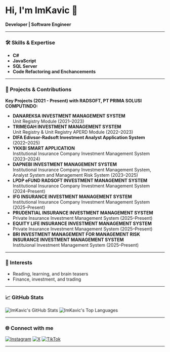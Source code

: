 # Hi, I'm ImKavic 👋

**Developer | Software Engineer**

---

### 🛠️ Skills & Expertise
- **C#**
- **JavaScript**
- **SQL Server**
- **Code Refactoring and Enchancements**
  
---

### 🚀 Projects & Contributions
**Key Projects (2021 - Present) with RADSOFT, PT PRIMA SOLUSI COMPUTINDO:**
- **DANAREKSA INVESTMENT MANAGEMENT SYSTEM**  
  Unit Registry Module (2021–2023)
- **TRIMEGAH INVESTMENT MANAGEMENT SYSTEM**  
  Unit Registry & Unit Registry APERD Module (2022–2023)
- **DIFA Edivsor-Radsoft Investment Analyst Application System**  
  (2022–2025)
- **YKKBI SMART APPLICATION**  
  Institutional Insurance Company Investment Management System (2023–2024)
- **DAPNEBI INVESTMENT MANAGEMENT SYSTEM**  
  Institutional Insurance Company Investment Management System, Analyst System and Management Risk System (2023–2025)
- **LPDP eFUND RADSOFT INVESTMENT MANAGEMENT SYSTEM**  
  Institutional Insurance Company Investment Management System (2024–Present)
- **IFG INSURANCE INVESTMENT MANAGEMENT SYSTEM**  
  Institutional Insurance Company Investment Management System (2025–Present)
- **PRUDENTIAL INSURANCE INVESTMENT MANAGEMENT SYSTEM**  
  Private Insurance Investment Management System (2025–Present)
- **EQUITY LIFE INSURANCE INVESTMENT MANAGEMENT SYSTEM**  
  Private Insurance Investment Management System (2025–Present)
- **BRI INVESTMENT MANAGEMENT FOR MANAGEMENT RISK INSURANCE INVESTMENT MANAGEMENT SYSTEM**  
  Instituional Investment Management System (2025–Present)

---

### 👀 Interests
- Reading, learning, and brain teasers
- Finance, investment, and trading

---

### 📈 GitHub Stats

![ImKavic's GitHub Stats](https://github-readme-stats.vercel.app/api?username=ImKavic&show_icons=true&theme=default)
![ImKavic's Top Languages](https://github-readme-stats.vercel.app/api/top-langs/?username=ImKavic&layout=compact&theme=default)

---

### 🌐 Connect with me

[![Instagram](https://img.shields.io/badge/Instagram-whoskavic-E4405F?style=flat&logo=instagram&logoColor=white)](https://instagram.com/whoskavic)
[![X](https://img.shields.io/badge/X-ImKavic-000000?style=flat&logo=twitter&logoColor=white)](https://twitter.com/ImKavic)
[![TikTok](https://img.shields.io/badge/TikTok-ImKavic-010101?style=flat&logo=tiktok&logoColor=white)](https://tiktok.com/@ImKavic)

---

<!--
Minimalist profile. Add more links or details as needed.
-->
